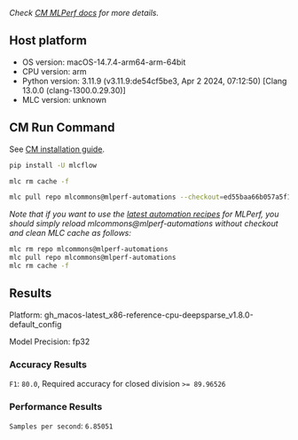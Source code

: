 *Check [CM MLPerf docs](https://docs.mlcommons.org/inference) for more details.*

## Host platform

* OS version: macOS-14.7.4-arm64-arm-64bit
* CPU version: arm
* Python version: 3.11.9 (v3.11.9:de54cf5be3, Apr  2 2024, 07:12:50) [Clang 13.0.0 (clang-1300.0.29.30)]
* MLC version: unknown

## CM Run Command

See [CM installation guide](https://docs.mlcommons.org/inference/install/).

```bash
pip install -U mlcflow

mlc rm cache -f

mlc pull repo mlcommons@mlperf-automations --checkout=ed55baa66b057a5f11dcf5bfbe6b89671dc2f84f


```
*Note that if you want to use the [latest automation recipes](https://docs.mlcommons.org/inference) for MLPerf,
 you should simply reload mlcommons@mlperf-automations without checkout and clean MLC cache as follows:*

```bash
mlc rm repo mlcommons@mlperf-automations
mlc pull repo mlcommons@mlperf-automations
mlc rm cache -f

```

## Results

Platform: gh_macos-latest_x86-reference-cpu-deepsparse_v1.8.0-default_config

Model Precision: fp32

### Accuracy Results 
`F1`: `80.0`, Required accuracy for closed division `>= 89.96526`

### Performance Results 
`Samples per second`: `6.85051`
